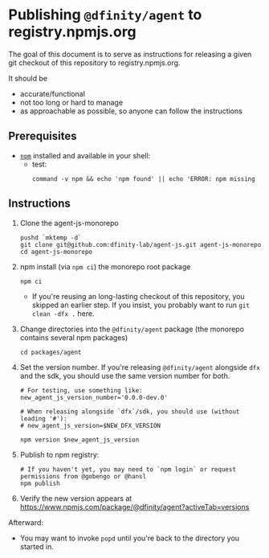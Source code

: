 # Publishing `@dfinity/agent` to registry.npmjs.org

The goal of this document is to serve as instructions for releasing a given git checkout of this repository to registry.npmjs.org.

It should be

- accurate/functional
- not too long or hard to manage
- as approachable as possible, so anyone can follow the instructions

## Prerequisites

- [`npm`](https://www.npmjs.com/get-npm) installed and available in your shell:
  - test:
    ```
    command -v npm && echo 'npm found' || echo 'ERROR: npm missing
    ```

## Instructions

1. Clone the agent-js-monorepo

   ```
   pushd `mktemp -d`
   git clone git@github.com:dfinity-lab/agent-js.git agent-js-monorepo
   cd agent-js-monorepo
   ```

2. npm install (via `npm ci`) the monorepo root package

   ```
   npm ci
   ```

   - If you're reusing an long-lasting checkout of this repository, you skipped an earlier step. If you insist, you probably want to run `git clean -dfx .` here.

3. Change directories into the `@dfinity/agent` package (the monorepo contains several npm packages)

   ```
   cd packages/agent
   ```

4. Set the version number. If you're releasing `@dfinity/agent` alongside `dfx` and the sdk, you should use the same version number for both.

   ```
   # For testing, use something like:
   new_agent_js_version_number='0.0.0-dev.0'

   # When releasing alongside `dfx`/sdk, you should use (without leading '#'):
   # new_agent_js_version=$NEW_DFX_VERSION

   npm version $new_agent_js_version
   ```

5. Publish to npm registry:

   ```
   # If you haven't yet, you may need to `npm login` or request permissions from @gobengo or @hansl
   npm publish
   ```

6. Verify the new version appears at https://www.npmjs.com/package/@dfinity/agent?activeTab=versions

Afterward:

- You may want to invoke `popd` until you're back to the directory you started in.
